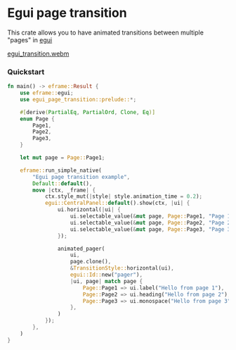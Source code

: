 # Egui page transition

This crate allows you to have animated transitions between multiple "pages" in [egui](https://github.com/emilk/egui)

[egui_transition.webm](https://github.com/user-attachments/assets/26fec04d-9b03-4cd5-8504-9ca0b5b85fc9)

### Quickstart

```rust
fn main() -> eframe::Result {
    use eframe::egui;
    use egui_page_transition::prelude::*;

    #[derive(PartialEq, PartialOrd, Clone, Eq)]
    enum Page {
        Page1,
        Page2,
        Page3,
    }

    let mut page = Page::Page1;

    eframe::run_simple_native(
        "Egui page transition example",
        Default::default(),
        move |ctx, _frame| {
            ctx.style_mut(|style| style.animation_time = 0.2);
            egui::CentralPanel::default().show(ctx, |ui| {
                ui.horizontal(|ui| {
                    ui.selectable_value(&mut page, Page::Page1, "Page 1");
                    ui.selectable_value(&mut page, Page::Page2, "Page 2");
                    ui.selectable_value(&mut page, Page::Page3, "Page 3");
                });

                animated_pager(
                    ui,
                    page.clone(),
                    &TransitionStyle::horizontal(ui),
                    egui::Id::new("pager"),
                    |ui, page| match page {
                        Page::Page1 => ui.label("Hello from page 1"),
                        Page::Page2 => ui.heading("Hello from page 2"),
                        Page::Page3 => ui.monospace("Hello from page 3"),
                    },
                )
            });
        },
    )
}
```
